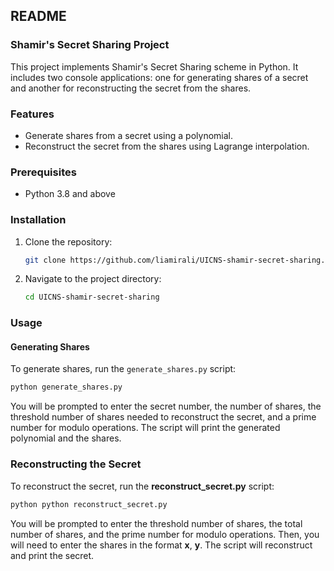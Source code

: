 ## README

### Shamir's Secret Sharing Project

This project implements Shamir's Secret Sharing scheme in Python. It includes two console applications: one for generating shares of a secret and another for reconstructing the secret from the shares.

### Features

- Generate shares from a secret using a polynomial.
- Reconstruct the secret from the shares using Lagrange interpolation.

### Prerequisites

- Python 3.8 and above

### Installation

1. Clone the repository:

    ```bash
    git clone https://github.com/liamirali/UICNS-shamir-secret-sharing.git
    ```

2. Navigate to the project directory:

    ```bash
    cd UICNS-shamir-secret-sharing
    ```

### Usage

#### Generating Shares

To generate shares, run the `generate_shares.py` script:

```bash
python generate_shares.py
```

You will be prompted to enter the secret number, the number of shares, the threshold number of shares needed to reconstruct the secret, and a prime number for modulo operations. The script will print the generated polynomial and the shares.

### Reconstructing the Secret
To reconstruct the secret, run the **reconstruct_secret.py** script:
```bash
python python reconstruct_secret.py
```

You will be prompted to enter the threshold number of shares, the total number of shares, and the prime number for modulo operations. Then, you will need to enter the shares in the format **x**, **y**. The script will reconstruct and print the secret.


